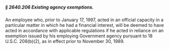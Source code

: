 ##### § 2640.206 Existing agency exemptions. #####

An employee who, prior to January 17, 1997, acted in an official capacity in a particular matter in which he had a financial interest, will be deemed to have acted in accordance with applicable regulations if he acted in reliance on an exemption issued by his employing Government agency pursuant to 18 U.S.C. 208(b)(2), as in effect prior to November 30, 1989.